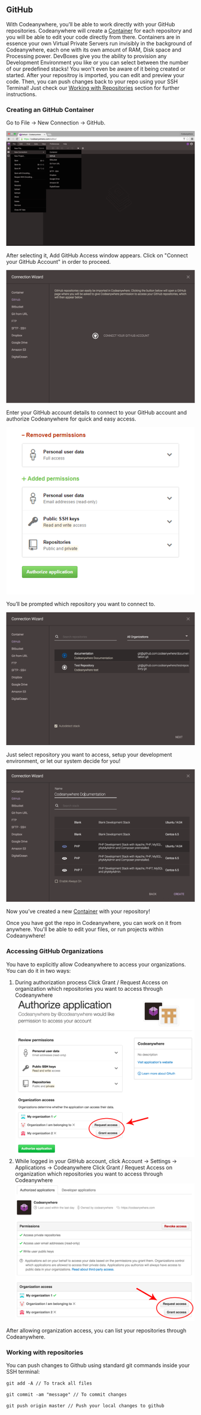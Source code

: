 ## GitHub

With Codeanywhere, you’ll be able to work directly with your GitHub repositories. Codeanywhere will create a [Container](#container) for each repository and you will be able to edit your code directly from there. Containers are in essence your own Virtual Private Servers run invisibly in the background of Codeanywhere, each one with its own amount of RAM, Disk space and Processing power. DevBoxes give you the ability to provision any Development Environment you like or you can select between the number of our predefined stacks! You won't even be aware of it being created or started. After your repositroy is imported, you can edit and preview your code. Then, you can push changes back to your repo using your SSH Terminal! Just check our [Working with Repositories](#working-with-repositories) section for further instructions.

### Creating an GitHub Container
Go to File -> New Connection -> GitHub.

![](/images/github-open.png)

After selecting it, Add GitHub Access window appears. Click on "Connect your GitHub Account" in order to proceed.

![](/images/github-connect.png)

Enter your GitHub account details to connect to your GitHub account and authorize Codeanywhere for quick and easy access.

![](/images/githubauth.png)

You’ll be prompted which repository you want to connect to.

![](/images/github-repo.png)

Just select repository you want to access, setup your development environment, or let our system decide for you!

![](/images/github-repo2.png)

Now you’ve created a new [Container](#container) with your repository!

Once you have got the repo in Codeanywhere, you can work on it from anywhere. You'll be able to edit your files, or run projects within Codeanywhere!

### Accessing GitHub Organizations
You have to explicitly allow Codeanywhere to access your organizations. You can do it in two ways:

1. During authorization process Click Grant / Request Access on organization which repositories you want to access through Codeanywhere
	![](/images/pic1.png)
2. While logged in your GitHub account, click Account -> Settings -> Applications -> Codeanywhere Click Grant / Request Access on organization which repositories you want to access through Codeanywhere
	![](/images/pic2.png)

After allowing organization access, you can list your repositories through Codeanywhere.

### Working with repositories

You can push changes to Github using standard git commands inside your SSH terminal:

~~~~
git add -A // To track all files
~~~~

~~~~
git commit -am "message" // To commit changes
~~~~

~~~~
git push origin master // Push your local changes to github
~~~~
